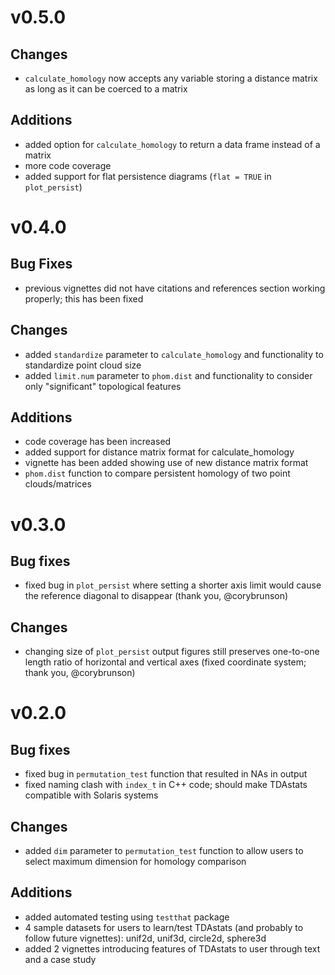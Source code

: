 # v0.5.0

## Changes

* `calculate_homology` now accepts any variable storing a distance matrix as long as it can be coerced to a matrix

## Additions

* added option for `calculate_homology` to return a data frame instead of a matrix
* more code coverage
* added support for flat persistence diagrams (`flat = TRUE` in `plot_persist`)

# v0.4.0

## Bug Fixes

* previous vignettes did not have citations and references section working properly; this has been fixed

## Changes

* added `standardize` parameter to `calculate_homology` and functionality to standardize point cloud size
* added `limit.num` parameter to `phom.dist` and functionality to consider only "significant" topological features

## Additions

* code coverage has been increased
* added support for distance matrix format for calculate_homology
* vignette has been added showing use of new distance matrix format
* `phom.dist` function to compare persistent homology of two point clouds/matrices

# v0.3.0

## Bug fixes

* fixed bug in `plot_persist` where setting a shorter axis limit would cause the reference diagonal to disappear (thank you, @corybrunson)

## Changes

* changing size of `plot_persist` output figures still preserves one-to-one length ratio of horizontal and vertical axes (fixed coordinate system; thank you, @corybrunson)

# v0.2.0

## Bug fixes

* fixed bug in `permutation_test` function that resulted in NAs in output
* fixed naming clash with `index_t` in C++ code; should make TDAstats compatible with Solaris systems

## Changes

* added `dim` parameter to `permutation_test` function to allow users to select maximum dimension for homology comparison

## Additions

* added automated testing using `testthat` package
* 4 sample datasets for users to learn/test TDAstats (and probably to follow future vignettes): unif2d, unif3d, circle2d, sphere3d
* added 2 vignettes introducing features of TDAstats to user through text and a case study
